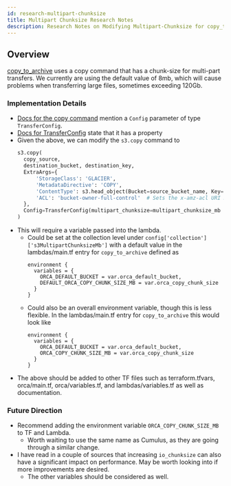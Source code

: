 ```yaml
---
id: research-multipart-chunksize
title: Multipart Chunksize Research Notes
description: Research Notes on Modifying Multipart-Chunksize for copy_to_archive.
---
```


## Overview

[copy_to_archive](https://github.com/nasa/cumulus-orca/blob/2f2600a2edd85e0af216d78180c5d46ebda03060/tasks/copy_to_glacier/copy_to_glacier.py#L50)
uses a copy command that has a chunk-size for multi-part transfers.
We currently are using the default value of 8mb, which will cause problems when transferring large files, sometimes exceeding 120Gb.

### Implementation Details
- [Docs for the copy command](https://boto3.amazonaws.com/v1/documentation/api/latest/reference/services/s3.html#S3.Client.copy) mention a `Config` parameter of type `TransferConfig`.
- [Docs for TransferConfig](https://boto3.amazonaws.com/v1/documentation/api/latest/reference/customizations/s3.html#boto3.s3.transfer.TransferConfig) state that it has a property
- Given the above, we can modify the `s3.copy` command to
  ```python
  s3.copy(
    copy_source,
    destination_bucket, destination_key,
    ExtraArgs={
        'StorageClass': 'GLACIER',
        'MetadataDirective': 'COPY',
        'ContentType': s3.head_object(Bucket=source_bucket_name, Key=source_key)['ContentType'],
        'ACL': 'bucket-owner-full-control'  # Sets the x-amz-acl URI Request Parameter. Needed for cross-OU copies.
    },
    Config=TransferConfig(multipart_chunksize=multipart_chunksize_mb * MB)
  )
  ```
- This will require a variable passed into the lambda.
  - Could be set at the collection level under `config['collection']['s3MultipartChunksizeMb']` with a default value in the lambdas/main.tf entry for `copy_to_archive` defined as
    ```
    environment {
      variables = {
        ORCA_DEFAULT_BUCKET = var.orca_default_bucket,
        DEFAULT_ORCA_COPY_CHUNK_SIZE_MB = var.orca_copy_chunk_size
      }
    }
    ```
  - Could also be an overall environment variable, though this is less flexible. In the lambdas/main.tf entry for `copy_to_archive` this would look like
    ```
    environment {
      variables = {
        ORCA_DEFAULT_BUCKET = var.orca_default_bucket,
        ORCA_COPY_CHUNK_SIZE_MB = var.orca_copy_chunk_size
      }
    }
    ```
- The above should be added to other TF files such as terraform.tfvars, orca/main.tf, orca/variables.tf, and lambdas/variables.tf as well as documentation.

### Future Direction
- Recommend adding the environment variable `ORCA_COPY_CHUNK_SIZE_MB` to TF and Lambda.
  - Worth waiting to use the same name as Cumulus, as they are going through a similar change.
- I have read in a couple of sources that increasing `io_chunksize` can also have a significant impact on performance. May be worth looking into if more improvements are desired.
  - The other variables should be considered as well.
